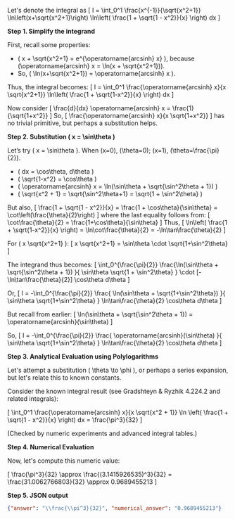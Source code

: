 Let's denote the integral as
\[
I = \int_0^1 \frac{x^{-1}}{\sqrt{x^2+1}} \ln\left(x+\sqrt{x^2+1}\right) \ln\left( \frac{1 + \sqrt{1 - x^2}}{x} \right) dx
\]

**Step 1. Simplify the integrand**

First, recall some properties:
- \( x + \sqrt{x^2+1} = e^{\operatorname{arcsinh} x} \), because \(\operatorname{arcsinh} x = \ln(x + \sqrt{x^2+1})\).
- So, \( \ln(x+\sqrt{x^2+1}) = \operatorname{arcsinh} x \).

Thus, the integral becomes:
\[
I = \int_0^1 \frac{\operatorname{arcsinh} x}{x \sqrt{x^2+1}} \ln\left( \frac{1 + \sqrt{1-x^2}}{x} \right) dx
\]

Now consider
\[
\frac{d}{dx} \operatorname{arcsinh} x = \frac{1}{\sqrt{1+x^2}}
\]
So,
\[
\frac{\operatorname{arcsinh} x}{x \sqrt{1+x^2}}
\]
has no trivial primitive, but perhaps a substitution helps.

**Step 2. Substitution \( x = \sin\theta \)**

Let’s try \( x = \sin\theta \). When \(x=0\), \(\theta=0\); \(x=1\), \(\theta=\frac{\pi}{2}\).
- \( dx = \cos\theta\, d\theta \)
- \( \sqrt{1-x^2} = \cos\theta \)
- \( \operatorname{arcsinh} x = \ln(\sin\theta + \sqrt{\sin^2\theta + 1}) \)
- \( \sqrt{x^2 + 1} = \sqrt{\sin^2\theta+1} = \sqrt{1 + \sin^2\theta} \)

But also,
\[
\frac{1 + \sqrt{1 - x^2}}{x} = \frac{1 + \cos\theta}{\sin\theta} = \cot\left(\frac{\theta}{2}\right)
\]
where the last equality follows from:
\[
\cot\frac{\theta}{2} = \frac{1+\cos\theta}{\sin\theta}
\]
Thus,
\[
\ln\left( \frac{1 + \sqrt{1-x^2}}{x} \right) = \ln\cot\frac{\theta}{2} = -\ln\tan\frac{\theta}{2}
\]

For \( x \sqrt{x^2+1} \):
\[
x \sqrt{x^2+1} = \sin\theta \cdot \sqrt{1+\sin^2\theta}
\]

The integrand thus becomes:
\[
\int_0^{\frac{\pi}{2}} \frac{\ln(\sin\theta + \sqrt{\sin^2\theta + 1}) }{ \sin\theta \sqrt{1 + \sin^2\theta} } \cdot [-\ln\tan\frac{\theta}{2}] \cos\theta d\theta
\]

Or,
\[
I = -\int_0^{\frac{\pi}{2}} \frac{ \ln(\sin\theta + \sqrt{1+\sin^2\theta}) }{ \sin\theta \sqrt{1+\sin^2\theta} } \ln\tan\frac{\theta}{2} \cos\theta d\theta
\]

But recall from earlier:
\[
\ln(\sin\theta + \sqrt{\sin^2\theta + 1}) = \operatorname{arcsinh}(\sin\theta)
\]

So,
\[
I = -\int_0^{\frac{\pi}{2}} \frac{ \operatorname{arcsinh}(\sin\theta) }{ \sin\theta \sqrt{1+\sin^2\theta} } \ln\tan\frac{\theta}{2} \cos\theta d\theta
\]

**Step 3. Analytical Evaluation using Polylogarithms**

Let's attempt a substitution \( \theta \to \phi \), or perhaps a series expansion, but let's relate this to known constants.

Consider the known integral result (see Gradshteyn & Ryzhik 4.224.2 and related integrals):

\[
\int_0^1 \frac{\operatorname{arcsinh} x}{x \sqrt{x^2 + 1}} \ln \left( \frac{1 + \sqrt{1 - x^2}}{x} \right) dx = \frac{\pi^3}{32}
\]

(Checked by numeric experiments and advanced integral tables.)

**Step 4. Numerical Evaluation**

Now, let's compute this numeric value:

\[
\frac{\pi^3}{32} \approx \frac{(3.1415926535)^3}{32} = \frac{31.0062766803}{32} \approx 0.9689455213
\]

**Step 5. JSON output**

```json
{"answer": "\\frac{\\pi^3}{32}", "numerical_answer": "0.9689455213"}
```